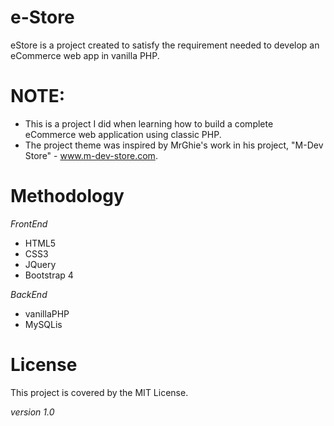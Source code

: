 # e-Store

eStore is a project created to satisfy the requirement needed to develop an eCommerce web app in vanilla PHP.

# NOTE:
- This is a project I did when learning how to build a complete eCommerce web application using classic PHP.
- The project theme was inspired by MrGhie's work in his project, "M-Dev Store" - www.m-dev-store.com.

# Methodology
*FrontEnd*
- HTML5
- CSS3
- JQuery
- Bootstrap 4

*BackEnd*
- vanillaPHP
- MySQLis

# License

This project is covered by the MIT License.

*version 1.0*